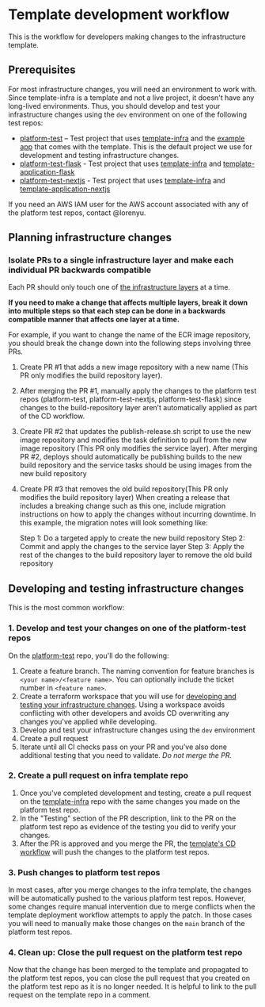 # Template development workflow

This is the workflow for developers making changes to the infrastructure template.

## Prerequisites

For most infrastructure changes, you will need an environment to work with. Since template-infra is a template and not a live project, it doesn't have any long-lived environments. Thus, you should develop and test your infrastructure changes using the `dev` environment on one of the following test repos:

- [platform-test](https://github.com/navapbc/platform-test) – Test project that uses [template-infra](https://github.com/navapbc/template-infra) and the [example app](https://github.com/navapbc/template-infra/tree/main/template-only-app) that comes with the template. This is the default project we use for development and testing infrastructure changes.
- [platform-test-flask](https://github.com/navapbc/platform-test-flask) - Test project that uses [template-infra](https://github.com/navapbc/template-infra) and [template-application-flask](https://github.com/navapbc/template-application-flask)
- [platform-test-nextjs](https://github.com/navapbc/platform-test-nextjs) - Test project that uses [template-infra](https://github.com/navapbc/template-infra) and [template-application-nextjs](https://github.com/navapbc/template-application-nextjs)

If you need an AWS IAM user for the AWS account associated with any of the platform test repos, contact @lorenyu.

## Planning infrastructure changes

### Isolate PRs to a single infrastructure layer and make each individual PR backwards compatible

Each PR should only touch one of [the infrastructure layers](/infra/README.md#infrastructure-layers) at a time.

**If you need to make a change that affects multiple layers, break it down into multiple steps so that each step can be done in a backwards compatible manner that affects one layer at a time.**

For example, if you want to change the name of the ECR image repository, you should break the change down into the following steps involving three PRs.

1. Create PR #1 that adds a new image repository with a new name (This PR only modifies the build repository layer).
2. After merging the PR #1, manually apply the changes to the platform test repos (platform-test, platform-test-nextjs, platform-test-flask) since changes to the build-repository layer aren’t automatically applied as part of the CD workflow.
3. Create PR #2 that updates the publish-release.sh script to use the new image repository and modifies the task definition to pull from the new image repository (This PR only modifies the service layer). After merging PR #2, deploys should automatically be publishing builds to the new build repository and the service tasks should be using images from the new build repository
4. Create PR #3 that removes the old build repository(This PR only modifies the build repository layer)
When creating a release that includes a breaking change such as this one, include migration instructions on how to apply the changes without incurring downtime. In this example, the migration notes will look something like:

   Step 1: Do a targeted apply to create the new build repository
   Step 2: Commit and apply the changes to the service layer
   Step 3: Apply the rest of the changes to the build repository layer to remove the old build repository

## Developing and testing infrastructure changes

This is the most common workflow:

### 1. Develop and test your changes on one of the platform-test repos

On the [platform-test](https://github.com/navapbc/platform-test) repo, you'll do the following:

1. Create a feature branch. The naming convention for feature branches is `<your name>/<feature name>`. You can optionally include the ticket number in `<feature name>`.
2. Create a terraform workspace that you will use for [developing and testing your infrastructure changes](/docs/infra/develop-and-test-infrastructure-in-isolation-using-workspaces.md). Using a workspace avoids conflicting with other developers and avoids CD overwriting any changes you've applied while developing.
3. Develop and test your infrastructure changes using the `dev` environment
4. Create a pull request
5. Iterate until all CI checks pass on your PR and you’ve also done additional testing that you need to validate. _Do not merge the PR._

### 2. Create a pull request on infra template repo

1. Once you've completed development and testing, create a pull request on the [template-infra](https://github.com/navapbc/template-infra) repo with the same changes you made on the platform test repo.
2. In the "Testing" section of the PR description, link to the PR on the platform test repo as evidence of the testing you did to verify your changes.
3. After the PR is approved and you merge the PR, the [template's CD workflow](/.github/workflows/template-only-cd.yml) will push the changes to the platform test repos.

### 3. Push changes to platform test repos

In most cases, after you merge changes to the infra template, the changes will be automatically pushed to the various platform test repos. However, some changes require manual intervention due to merge conflicts when the template deployment workflow attempts to apply the patch. In those cases you will need to manually make those changes on the `main` branch of the platform test repos.

### 4. Clean up: Close the pull request on the platform test repo

Now that the change has been merged to the template and propagated to the platform test repos, you can close the pull request that you created on the platform test repo as it is no longer needed. It is helpful to link to the pull request on the template repo in a comment.
